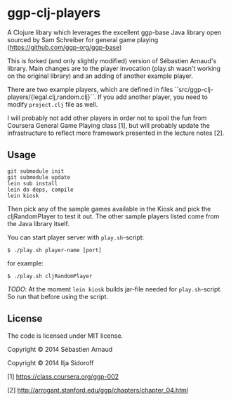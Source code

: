 
# ggp-clj-players

A Clojure libary which leverages the excellent ggp-base Java library
open sourced by Sam Schreiber for general game playing
(https://github.com/ggp-org/ggp-base)

This is forked (and only slightly modified) version of Sébastien
Arnaud's library. Main changes are to the player invocation (play.sh
wasn't working on the original library) and an adding of another
example player. 

There are two example players, which are defined in files
´´src/ggp-clj-players/{legal.clj,random.clj}´´. If you add another
player, you need to modify ``project.clj`` file as well.

I will probably not add other players in order not to spoil the fun
from Coursera General Game Playing class [1], but will probably update
the infrastructure to reflect more framework presented in the lecture
notes [2].

## Usage
```
git submodule init
git submodule update
lein sub install
lein do deps, compile
lein kiosk
```

Then pick any of the sample games available in the Kiosk and pick the
cljRandomPlayer to test it out. The other sample players listed come
from the Java library itself.

You can start player server with ``play.sh``-script:

```
$ ./play.sh player-name [port]
```

for example:

```
$ ./play.sh cljRandomPlayer
```

*TODO*: At the moment ``lein kiosk`` builds jar-file needed for ``play.sh``-script. So run that before using the script.

## License

The code is licensed under MIT license.

Copyright © 2014 Sébastien Arnaud

Copyright © 2014 Ilja Sidoroff

[1] https://class.coursera.org/ggp-002

[2] http://arrogant.stanford.edu/ggp/chapters/chapter_04.html
